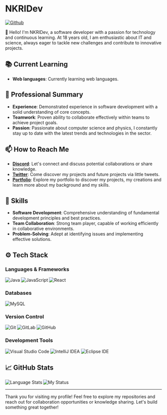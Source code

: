 # NKRIDev

[![Github](https://img.shields.io/github/followers/NKRIDev?label=Follow&style=social)](https://github.com/NKRIDev)

👋 Hello! I'm NKRIDev, a software developer with a passion for technology and continuous learning. At 18 years old, I am enthusiastic about IT and science, always eager to tackle new challenges and contribute to innovative projects.

## 📚 Current Learning

- **Web languages**: Currently learning web languages.

## 💼 Professional Summary

- **Experience**: Demonstrated experience in software development with a solid understanding of core concepts.
- **Teamwork**: Proven ability to collaborate effectively within teams to achieve project goals.
- **Passion**: Passionate about computer science and physics, I constantly stay up to date with the latest trends and technologies in the sector.

## 📫 How to Reach Me

- [**Discord**](https://discord.gg/ECvtCadqDF): Let's connect and discuss potential collaborations or share knowledge.
- [**Twitter**](https://x.com/DevNkri): Come discover my projects and future projects via little tweets.
- [**Portfolio**](https://devnkri.fr/): Explore my portfolio to discover my projects, my creations and learn more about my background and my skills.

## 📑 Skills

- **Software Development**: Comprehensive understanding of fundamental development principles and best practices.
- **Team Collaboration**: Strong team player, capable of working efficiently in collaborative environments.
- **Problem-Solving**: Adept at identifying issues and implementing effective solutions.

## ⚙️ Tech Stack

### Languages & Frameworks

![Java](https://img.shields.io/badge/-java-05122A?style=for-the-badge&logo=java&color=313131) 
![JavaScript](https://img.shields.io/badge/-Javascript-05122A?style=for-the-badge&logo=Javascript&color=313131) 
![React](https://img.shields.io/badge/-React-05122A?style=for-the-badge&logo=React&color=313131)

### Databases

![MySQL](https://img.shields.io/badge/-MySQL-05122A?style=for-the-badge&logo=MySQL&color=313131) 

### Version Control

![Git](https://img.shields.io/badge/-Git-05122A?style=for-the-badge&logo=Git&color=313131) 
![GitLab](https://img.shields.io/badge/-GitLab-05122A?style=for-the-badge&logo=GitLab&color=313131) 
![GitHub](https://img.shields.io/badge/-GitHub-05122A?style=for-the-badge&logo=GitHub&color=313131) 

### Development Tools

![Visual Studio Code](https://img.shields.io/badge/-Visual%20Studio%20Code-05122A?style=for-the-badge&logo=Visual-Studio-Code&color=313131) 
![IntelliJ IDEA](https://img.shields.io/badge/-IntelliJ%20IDEA-05122A?style=for-the-badge&logo=IntelliJ-IDEA&color=313131) 
![Eclipse IDE](https://img.shields.io/badge/-Eclipse%20IDE-05122A?style=for-the-badge&logo=Eclipse-IDE&color=313131)

## 📈 GitHub Stats

<img align="left" alt="Language Stats" src="https://github-readme-stats.anuraghazra1.vercel.app/api/top-langs/?username=NKRIDev&show_icons=true&theme=dark"/>


![My Status](https://github-readme-stats.vercel.app/api?username=NKRIDev&show_icons=true&theme=dark)

























---

Thank you for visiting my profile! Feel free to explore my repositories and reach out for collaboration opportunities or knowledge sharing. Let's build something great together!
